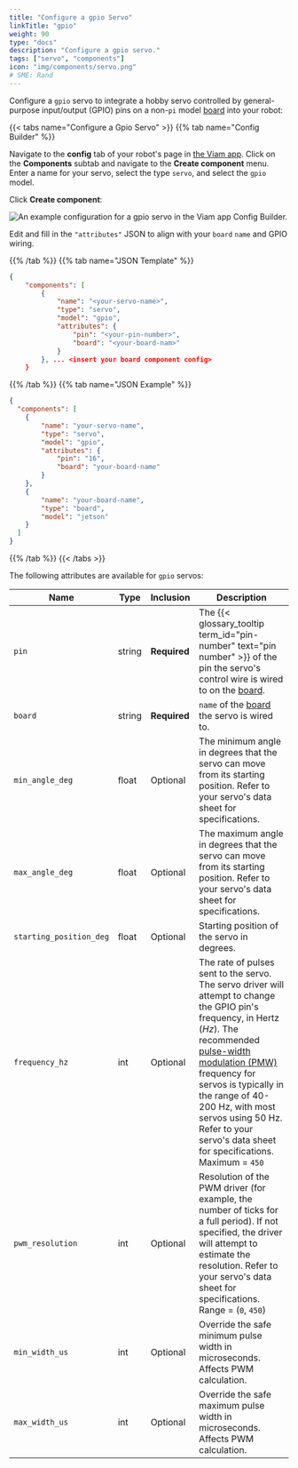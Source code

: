 ```yaml
---
title: "Configure a gpio Servo"
linkTitle: "gpio"
weight: 90
type: "docs"
description: "Configure a gpio servo."
tags: ["servo", "components"]
icon: "img/components/servo.png"
# SME: Rand
---
```


Configure a `gpio` servo to integrate a hobby servo controlled by general-purpose input/output (GPIO) pins on a non-`pi` model [board](components/board) into your robot:

{{< tabs name="Configure a Gpio Servo" >}}
{{% tab name="Config Builder" %}}

Navigate to the **config** tab of your robot's page in [the Viam app](https://app.viam.com).
Click on the **Components** subtab and navigate to the **Create component** menu.
Enter a name for your servo, select the type `servo`, and select the `gpio` model.

Click **Create component**:

![An example configuration for a gpio servo in the Viam app Config Builder.](../img/gpio-servo-ui-config.png)

Edit and fill in the `"attributes"` JSON to align with your `board` `name` and GPIO wiring.

{{% /tab %}}
{{% tab name="JSON Template" %}}

```json {class="line-numbers linkable-line-numbers"}
{
    "components": [
        {
            "name": "<your-servo-name>",
            "type": "servo",
            "model": "gpio",
            "attributes": {
                "pin": "<your-pin-number>",
                "board": "<your-board-nam>"
            }
        }, ... <insert your board component config>
    }
```

{{% /tab %}}
{{% tab name="JSON Example" %}}

```json {class="line-numbers linkable-line-numbers"}
{
  "components": [
    {
        "name": "your-servo-name",
        "type": "servo",
        "model": "gpio",
        "attributes": {
            "pin": "16",
            "board": "your-board-name"
        }
    }, 
    {
        "name": "your-board-name",
        "type": "board",
        "model": "jetson"
    }
  ]
}
```

{{% /tab %}}
{{< /tabs >}}

The following attributes are available for `gpio` servos:

| Name | Type | Inclusion | Description |
| ---- | ---- | --------- | ----------- |
| `pin` | string | **Required** | The {{< glossary_tooltip term_id="pin-number" text="pin number" >}} of the pin the servo's control wire is wired to on the [board](/components/board). |
| `board` | string | **Required** | `name` of the [board](/components/board) the servo is wired to. |
| `min_angle_deg` | float | Optional | The minimum angle in degrees that the servo can move from its starting position. Refer to your servo's data sheet for specifications. |
| `max_angle_deg` | float | Optional | The maximum angle in degrees that the servo can move from its starting position. Refer to your servo's data sheet for specifications. |
| `starting_position_deg` | float | Optional | Starting position of the servo in degrees. |
| `frequency_hz` | int | Optional | The rate of pulses sent to the servo. The servo driver will attempt to change the GPIO pin's frequency, in Hertz (*Hz*). The recommended [pulse-width modulation (PMW)](/components/board/#pwm) frequency for servos is typically in the range of 40-200 Hz, with most servos using 50 Hz. Refer to your servo's data sheet for specifications. <br> Maximum = `450` |
| `pwm_resolution` | int | Optional | Resolution of the PWM driver (for example, the number of ticks for a full period). If not specified, the driver will attempt to estimate the resolution. Refer to your servo's data sheet for specifications. <br> Range = (`0`, `450`) |
| `min_width_us` | int | Optional | Override the safe minimum pulse width in microseconds. Affects PWM calculation. |
| `max_width_us` | int | Optional | Override the safe maximum pulse width in microseconds. Affects PWM calculation. |
